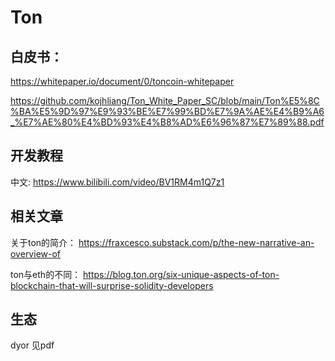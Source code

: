 # Ton

## 白皮书：

https://whitepaper.io/document/0/toncoin-whitepaper

https://github.com/kojhliang/Ton_White_Paper_SC/blob/main/Ton%E5%8C%BA%E5%9D%97%E9%93%BE%E7%99%BD%E7%9A%AE%E4%B9%A6_%E7%AE%80%E4%BD%93%E4%B8%AD%E6%96%87%E7%89%88.pdf

## 开发教程

中文:
https://www.bilibili.com/video/BV1RM4m1Q7z1

## 相关文章

关于ton的简介：
https://fraxcesco.substack.com/p/the-new-narrative-an-overview-of

ton与eth的不同：
https://blog.ton.org/six-unique-aspects-of-ton-blockchain-that-will-surprise-solidity-developers

## 生态

dyor 见pdf
